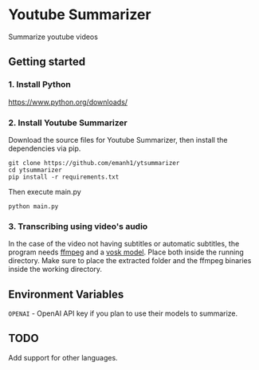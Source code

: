 
# Youtube Summarizer

Summarize youtube videos


## Getting started
### 1. Install Python
https://www.python.org/downloads/

### 2. Install Youtube Summarizer
Download the source files for Youtube Summarizer, then install the dependencies via pip.
```
git clone https://github.com/emanh1/ytsummarizer
cd ytsummarizer
pip install -r requirements.txt
```
Then execute main.py
```
python main.py
```

### 3. Transcribing using video's audio
In the case of the video not having subtitles or automatic subtitles, the program needs [ffmpeg](https://ffmpeg.org) and a [vosk model](https://alphacephei.com/vosk/models/vosk-model-small-en-us-0.15.zip). Place both inside the running directory. Make sure to place the extracted folder and the ffmpeg binaries inside the working directory.
## Environment Variables

`OPENAI` - OpenAI API key if you plan to use their models to summarize.


## TODO

Add support for other languages.